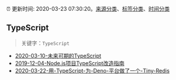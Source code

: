 :alarm_clock: 更新时间: 2020-03-23 07:30:20。[来源分类](../README.md)、[标签分类](../TAGS.md)、[时间分类](../TIMELINE.md)

## TypeScript


> 关键字：`TypeScript`



- [2020-03-10-未来可期的TypeScript](https://www.ershicimi.com/p/c3d337c78a0b413c5b31bc3dca260641) 
- [2019-12-04-Node.js项目TypeScript改造指南](https://juejin.im/post/5de4867f51882573135415dd) 
- [2020-03-22-用-TypeScript-为-Deno-平台做了一个-Tiny-Redis](https://www.v2ex.com/t/655017) 